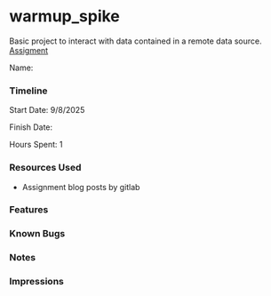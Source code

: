 # warmup_spike

Basic project to interact with data contained in a remote data source.
[Assigment](https://courses.cs.duke.edu/compsci408/fall25/assign/warmup.php)

Name: 

### Timeline

Start Date: 9/8/2025

Finish Date: 

Hours Spent: 1


### Resources Used
- Assignment blog posts by gitlab


### Features


### Known Bugs


### Notes


### Impressions


